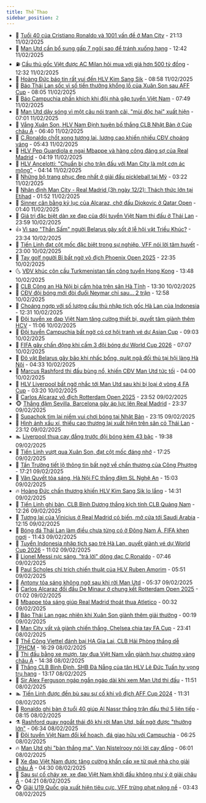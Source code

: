 ```yaml
---
title: Thể Thao
sidebar_position: 2
---
```


<!-- dantri-the-thao:START -->
- 🎡 [Tuổi 40 của Cristiano Ronaldo và 1001 vấn đề ở Man City](https://dantri.com.vn/the-thao/tuoi-40-cua-cristiano-ronaldo-va-1001-van-de-o-man-city-20250211110122226.htm) - 21:13 11/02/2025
- 💯 [Man Utd cần bổ sung gấp 7 ngôi sao để tránh xuống hạng](https://dantri.com.vn/the-thao/man-utd-can-bo-sung-gap-7-ngoi-sao-de-tranh-xuong-hang-20250211194201844.htm) - 12:42 11/02/2025
- ⛽️ [Cầu thủ gốc Việt được AC Milan hỏi mua với giá hơn 500 tỷ đồng](https://dantri.com.vn/the-thao/cau-thu-goc-viet-duoc-ac-milan-hoi-mua-voi-gia-hon-500-ty-dong-20250211161113905.htm) - 12:32 11/02/2025
- 💃 [Hoàng Đức báo tin rất vui đến HLV Kim Sang Sik](https://dantri.com.vn/the-thao/hoang-duc-bao-tin-rat-vui-den-hlv-kim-sang-sik-20250211155805417.htm) - 08:58 11/02/2025
- 🌈 [Báo Thái Lan sốc vì số tiền thưởng khổng lồ của Xuân Son sau AFF Cup](https://dantri.com.vn/the-thao/bao-thai-lan-soc-vi-so-tien-thuong-khong-lo-cua-xuan-son-sau-aff-cup-20250211145540292.htm) - 08:05 11/02/2025
- 🦅 [Báo Campuchia phấn khích khi đội nhà gặp tuyển Việt Nam](https://dantri.com.vn/the-thao/bao-campuchia-phan-khich-khi-doi-nha-gap-tuyen-viet-nam-20250211144904518.htm) - 07:49 11/02/2025
- 🌝 [Man Utd dậy sóng vì một câu nói tranh cãi, &quot;mùi độc hại&quot; xuất hiện](https://dantri.com.vn/the-thao/man-utd-day-song-vi-mot-cau-noi-tranh-cai-mui-doc-hai-xuat-hien-20250211133606185.htm) - 07:01 11/02/2025
- 🚀 [Vắng Xuân Son, HLV Nam Định tuyên bố thắng CLB Nhật Bản ở Cúp châu Á](https://dantri.com.vn/the-thao/vang-xuan-son-hlv-nam-dinh-tuyen-bo-thang-clb-nhat-ban-o-cup-chau-a-20250211134031204.htm) - 06:40 11/02/2025
- 🎉 [C.Ronaldo chốt xong tương lai, lương cao khiến nhiều CĐV choáng váng](https://dantri.com.vn/the-thao/cronaldo-chot-xong-tuong-lai-luong-cao-khien-nhieu-cdv-choang-vang-20250211124240730.htm) - 05:43 11/02/2025
- 📝 [HLV Pep Guardiola e ngại Mbappe và hàng công đáng sợ của Real Madrid](https://dantri.com.vn/the-thao/hlv-pep-guardiola-e-ngai-mbappe-va-hang-cong-dang-so-cua-real-madrid-20250211101956849.htm) - 04:19 11/02/2025
- 🦄 [HLV Ancelotti: &quot;Chuẩn bị cho trận đấu với Man City là một cơn ác mộng&quot;](https://dantri.com.vn/the-thao/hlv-ancelotti-chuan-bi-cho-tran-dau-voi-man-city-la-mot-con-ac-mong-20250211110719260.htm) - 04:14 11/02/2025
- 🎉 [Những bộ trang phục đẹp nhất ở giải đấu pickleball tại Mỹ](https://dantri.com.vn/the-thao/nhung-bo-trang-phuc-dep-nhat-o-giai-dau-pickleball-tai-my-20250211102014672.htm) - 03:22 11/02/2025
- 💼 [Nhận định Man City - Real Madrid &lpar;3h ngày 12/2&rpar;: Thách thức lớn tại Etihad](https://dantri.com.vn/the-thao/nhan-dinh-man-city-real-madrid-3h-ngay-122-thach-thuc-lon-tai-etihad-20250211085147744.htm) - 01:52 11/02/2025
- 🤡 [Sinner cân bằng kỷ lục của Alcaraz, chờ đấu Djokovic ở Qatar Open](https://dantri.com.vn/the-thao/sinner-can-bang-ky-luc-cua-alcaraz-cho-dau-djokovic-o-qatar-open-20250211083910179.htm) - 01:40 11/02/2025
- 🦆 [Giá trị đặc biệt dàn xe đạp của đội tuyển Việt Nam thi đấu ở Thái Lan](https://dantri.com.vn/the-thao/gia-tri-dac-biet-dan-xe-dap-cua-doi-tuyen-viet-nam-thi-dau-o-thai-lan-20250210233241500.htm) - 23:59 10/02/2025
- 👍 [Vì sao &quot;Thần Sấm&quot; người Belarus gây sốt ở lễ hội vật Triều Khúc?](https://dantri.com.vn/the-thao/vi-sao-than-sam-nguoi-belarus-gay-sot-o-le-hoi-vat-trieu-khuc-20250211003329404.htm) - 23:34 10/02/2025
- 💼 [Tiến Linh đạt cột mốc đặc biệt trong sự nghiệp, VFF nói lời tâm huyết](https://dantri.com.vn/the-thao/tien-linh-dat-cot-moc-dac-biet-trong-su-nghiep-vff-noi-loi-tam-huyet-20250210224722042.htm) - 23:00 10/02/2025
- 🦒 [Tay golf người Bỉ bất ngờ vô địch Phoenix Open 2025](https://dantri.com.vn/the-thao/tay-golf-nguoi-bi-bat-ngo-vo-dich-phoenix-open-2025-20250210140529796.htm) - 22:35 10/02/2025
- 🌜 [VĐV khúc côn cầu Turkmenistan tấn công tuyển Hong Kong](https://dantri.com.vn/the-thao/vdv-khuc-con-cau-turkmenistan-tan-cong-tuyen-hong-kong-20250210204218993.htm) - 13:48 10/02/2025
- 🦆 [CLB Công an Hà Nội bị cầm hòa trên sân Hà Tĩnh](https://dantri.com.vn/the-thao/clb-cong-an-ha-noi-bi-cam-hoa-tren-san-ha-tinh-20250210211313389.htm) - 13:30 10/02/2025
- 💪 [CĐV đội bóng mới đòi đuổi Neymar chỉ sau… 2 trận](https://dantri.com.vn/the-thao/cdv-doi-bong-moi-doi-duoi-neymar-chi-sau-2-tran-20250210195808972.htm) - 12:58 10/02/2025
- 🧠 [Choáng ngợp với số lượng cầu thủ nhập tịch gốc Hà Lan của Indonesia](https://dantri.com.vn/the-thao/choang-ngop-voi-so-luong-cau-thu-nhap-tich-goc-ha-lan-cua-indonesia-20250210193003198.htm) - 12:31 10/02/2025
- 🦄 [Đội tuyển xe đạp Việt Nam tăng cường thiết bị, quyết tâm giành thêm HCV](https://dantri.com.vn/the-thao/doi-tuyen-xe-dap-viet-nam-tang-cuong-thiet-bi-quyet-tam-gianh-them-hcv-20250210180123679.htm) - 11:06 10/02/2025
- 🥸 [Đội tuyển Campuchia bất ngờ có cơ hội tranh vé dự Asian Cup](https://dantri.com.vn/the-thao/doi-tuyen-campuchia-bat-ngo-co-co-hoi-tranh-ve-du-asian-cup-20250210155307851.htm) - 09:03 10/02/2025
- 🤠 [FIFA gây chấn động khi cấm 3 đội bóng dự World Cup 2026](https://dantri.com.vn/the-thao/fifa-gay-chan-dong-khi-cam-3-doi-bong-du-world-cup-2026-20250210140625206.htm) - 07:07 10/02/2025
- 👺 [Đô vật Belarus gây bão khi nhấc bổng, quật ngã đối thủ tại hội làng Hà Nội](https://dantri.com.vn/the-thao/do-vat-belarus-gay-bao-khi-nhac-bong-quat-nga-doi-thu-tai-hoi-lang-ha-noi-20250210113051970.htm) - 04:33 10/02/2025
- 📝 [Marcus Rashford thi đấu bùng nổ, khiến CĐV Man Utd tức tối](https://dantri.com.vn/the-thao/marcus-rashford-thi-dau-bung-no-khien-cdv-man-utd-tuc-toi-20250210105126910.htm) - 04:00 10/02/2025
- 🦆 [HLV Liverpool bất ngờ nhắc tới Man Utd sau khi bị loại ở vòng 4 FA Cup](https://dantri.com.vn/the-thao/hlv-liverpool-bat-ngo-nhac-toi-man-utd-sau-khi-bi-loai-o-vong-4-fa-cup-20250210101148425.htm) - 03:20 10/02/2025
- 🥳 [Carlos Alcaraz vô địch Rotterdam Open 2025](https://dantri.com.vn/the-thao/carlos-alcaraz-vo-dich-rotterdam-open-2025-20250210064951347.htm) - 23:52 09/02/2025
- 🐵 [Thắng đậm Sevilla, Barcelona gây áp lực lên Real Madrid](https://dantri.com.vn/the-thao/thang-dam-sevilla-barcelona-gay-ap-luc-len-real-madrid-20250210063613555.htm) - 23:37 09/02/2025
- 🤩 [Supachok tìm lại niềm vui chơi bóng tại Nhật Bản](https://dantri.com.vn/the-thao/supachok-tim-lai-niem-vui-choi-bong-tai-nhat-ban-20250209230425328.htm) - 23:15 09/02/2025
- 🤠 [Hình ảnh xấu xí, thiếu cao thượng lại xuất hiện trên sân cỏ Thái Lan](https://dantri.com.vn/the-thao/hinh-anh-xau-xi-thieu-cao-thuong-lai-xuat-hien-tren-san-co-thai-lan-20250209222818781.htm) - 23:12 09/02/2025
- 🏊 [Liverpool thua cay đắng trước đội bóng kém 43 bậc](https://dantri.com.vn/the-thao/liverpool-thua-cay-dang-truoc-doi-bong-kem-43-bac-20250210023121877.htm) - 19:38 09/02/2025
- 🗽 [Tiến Linh vượt qua Xuân Son, đạt cột mốc đáng nhớ](https://dantri.com.vn/the-thao/tien-linh-vuot-qua-xuan-son-dat-cot-moc-dang-nho-20250209232628517.htm) - 17:25 09/02/2025
- 🚀 [Tấn Trường tiết lộ thông tin bất ngờ về chấn thương của Công Phượng](https://dantri.com.vn/the-thao/tan-truong-tiet-lo-thong-tin-bat-ngo-ve-chan-thuong-cua-cong-phuong-20250209232209627.htm) - 17:21 09/02/2025
- 🎉 [Văn Quyết tỏa sáng, Hà Nội FC thắng đậm SL Nghệ An](https://dantri.com.vn/the-thao/van-quyet-toa-sang-ha-noi-fc-thang-dam-sl-nghe-an-20250209215325696.htm) - 15:03 09/02/2025
- 🔥 [Hoàng Đức chấn thương khiến HLV Kim Sang Sik lo lắng](https://dantri.com.vn/the-thao/hoang-duc-chan-thuong-khien-hlv-kim-sang-sik-lo-lang-20250209213123178.htm) - 14:31 09/02/2025
- 🎉 [Tiến Linh ghi bàn, CLB Bình Dương thắng kịch tính CLB Quảng Nam](https://dantri.com.vn/the-thao/tien-linh-ghi-ban-clb-binh-duong-thang-kich-tinh-clb-quang-nam-20250209192023166.htm) - 12:26 09/02/2025
- 🎡 [Tương lai của Vinicius ở Real Madrid có biến, mở cửa tới Saudi Arabia](https://dantri.com.vn/the-thao/tuong-lai-cua-vinicius-o-real-madrid-co-bien-mo-cua-toi-saudi-arabia-20250209190519534.htm) - 12:15 09/02/2025
- 🐻 [Bóng đá Thái Lan làm điều chưa từng có ở Đông Nam Á, FIFA khen ngợi](https://dantri.com.vn/the-thao/bong-da-thai-lan-lam-dieu-chua-tung-co-o-dong-nam-a-fifa-khen-ngoi-20250209184254239.htm) - 11:43 09/02/2025
- 🌊 [Tuyển Indonesia nhập tịch sao trẻ Hà Lan, quyết giành vé dự World Cup 2026](https://dantri.com.vn/the-thao/tuyen-indonesia-nhap-tich-sao-tre-ha-lan-quyet-gianh-ve-du-world-cup-2026-20250209162409989.htm) - 11:02 09/02/2025
- 💃 [Lionel Messi rực sáng, &quot;trả lời&quot; dõng dạc C.Ronaldo](https://dantri.com.vn/the-thao/lionel-messi-ruc-sang-tra-loi-dong-dac-cronaldo-20250209144605534.htm) - 07:46 09/02/2025
- 🤔 [Paul Scholes chỉ trích chiến thuật của HLV Ruben Amorim](https://dantri.com.vn/the-thao/paul-scholes-chi-trich-chien-thuat-cua-hlv-ruben-amorim-20250209092833236.htm) - 05:51 09/02/2025
- 🤭 [Antony tỏa sáng không ngờ sau khi rời Man Utd](https://dantri.com.vn/the-thao/antony-toa-sang-khong-ngo-sau-khi-roi-man-utd-20250209123725656.htm) - 05:37 09/02/2025
- 👹 [Carlos Alcaraz đối đầu De Minaur ở chung kết Rotterdam Open 2025](https://dantri.com.vn/the-thao/carlos-alcaraz-doi-dau-de-minaur-o-chung-ket-rotterdam-open-2025-20250209080102728.htm) - 01:02 09/02/2025
- 🗽 [Mbappe tỏa sáng giúp Real Madrid thoát thua Atletico](https://dantri.com.vn/the-thao/mbappe-toa-sang-giup-real-madrid-thoat-thua-atletico-20250209073222235.htm) - 00:32 09/02/2025
- 🥳 [Báo Thái Lan ngạc nhiên khi Xuân Son giành thêm giải thưởng](https://dantri.com.vn/the-thao/bao-thai-lan-ngac-nhien-khi-xuan-son-gianh-them-giai-thuong-20250208233613287.htm) - 00:19 09/02/2025
- 💃 [Man City vất vả giành chiến thắng, Chelsea chia tay FA Cup](https://dantri.com.vn/the-thao/man-city-vat-va-gianh-chien-thang-chelsea-chia-tay-fa-cup-20250209064052225.htm) - 23:41 08/02/2025
- 🧰 [Thể Công Viettel đánh bại HA Gia Lai, CLB Hải Phòng thắng dễ TPHCM](https://dantri.com.vn/the-thao/the-cong-viettel-danh-bai-ha-gia-lai-clb-hai-phong-thang-de-tphcm-20250208221602467.htm) - 16:29 08/02/2025
- 💪 [Thi đấu bằng xe mượn, tay đua Việt Nam vẫn giành huy chương vàng châu Á](https://dantri.com.vn/the-thao/thi-dau-bang-xe-muon-tay-dua-viet-nam-van-gianh-huy-chuong-vang-chau-a-20250208213410789.htm) - 14:38 08/02/2025
- 🚀 [Thắng CLB Bình Định, SHB Đà Nẵng của tân HLV Lê Đức Tuấn hy vọng trụ hạng](https://dantri.com.vn/the-thao/thang-clb-binh-dinh-shb-da-nang-cua-tan-hlv-le-duc-tuan-hy-vong-tru-hang-20250208200534635.htm) - 13:17 08/02/2025
- 🤠 [Sir Alex Ferguson ngáp ngắn ngáp dài khi xem Man Utd thi đấu](https://dantri.com.vn/the-thao/sir-alex-ferguson-ngap-ngan-ngap-dai-khi-xem-man-utd-thi-dau-20250208185103622.htm) - 11:51 08/02/2025
- 🏊 [Tiến Linh được đền bù sau sự cố khi vô địch AFF Cup 2024](https://dantri.com.vn/the-thao/tien-linh-duoc-den-bu-sau-su-co-khi-vo-dich-aff-cup-2024-20250208183102976.htm) - 11:31 08/02/2025
- 🦄 [Ronaldo ghi bàn ở tuổi 40 giúp Al Nassr thắng trận đấu thứ 5 liên tiếp](https://dantri.com.vn/the-thao/ronaldo-ghi-ban-o-tuoi-40-giup-al-nassr-thang-tran-dau-thu-5-lien-tiep-20250208150413854.htm) - 08:15 08/02/2025
- ⚗️ [Rashford quay ngoắt thái độ khi rời Man Utd, bất ngờ được &quot;thưởng lớn&quot;](https://dantri.com.vn/the-thao/rashford-quay-ngoat-thai-do-khi-roi-man-utd-bat-ngo-duoc-thuong-lon-20250208133328565.htm) - 06:34 08/02/2025
- 🥷 [Đội tuyển Việt Nam đổi kế hoạch, đá giao hữu với Campuchia](https://dantri.com.vn/the-thao/doi-tuyen-viet-nam-doi-ke-hoach-da-giao-huu-voi-campuchia-20250208133812001.htm) - 06:25 08/02/2025
- 🔥 [Man Utd ghi &quot;bàn thắng ma&quot;, Van Nistelrooy nói lời cay đắng](https://dantri.com.vn/the-thao/man-utd-ghi-ban-thang-ma-van-nistelrooy-noi-loi-cay-dang-20250208124335432.htm) - 06:01 08/02/2025
- 🦅 [Xe đạp Việt Nam được tăng cường khẩn cấp xe từ quê nhà cho giải châu Á](https://dantri.com.vn/the-thao/xe-dap-viet-nam-duoc-tang-cuong-khan-cap-xe-tu-que-nha-cho-giai-chau-a-20250208112845025.htm) - 04:30 08/02/2025
- 🌝 [Sau sự cố cháy xe, xe đạp Việt Nam khởi đầu không như ý ở giải châu Á](https://dantri.com.vn/the-thao/sau-su-co-chay-xe-xe-dap-viet-nam-khoi-dau-khong-nhu-y-o-giai-chau-a-20250208110630692.htm) - 04:21 08/02/2025
- 🐵 [Giải U19 Quốc gia xuất hiện tiêu cực, VFF trừng phạt nặng nề](https://dantri.com.vn/the-thao/giai-u19-quoc-gia-xuat-hien-tieu-cuc-vff-trung-phat-nang-ne-20250208104315539.htm) - 03:43 08/02/2025<!-- dantri-the-thao:END -->
